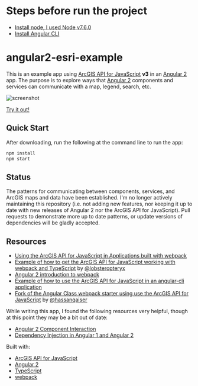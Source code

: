 # Steps before run the project
* [Install node, I used Node v7.6.0](https://nodejs.org/es/)
* [Install Angular CLI](https://cli.angular.io/)

# angular2-esri-example
This is an example app using [ArcGIS API for JavaScript] **v3** in an [Angular 2] app.
The purpose is to explore ways that [Angular 2] components and services can communicate
with a map, legend, search, etc.

![screenshot](https://raw.github.com/tomwayson/angular2-esri-example/master/sreenshot.png)

[Try it out!](http://tomwayson.github.io/angular2-esri-example/)

## Quick Start
After downloading, run the following at the command line to run the app:
```bash
npm install
npm start
```

## Status
The patterns for communicating between components, services, and ArcGIS maps and data have been established. I'm no longer actively maintaining this repository (i.e. not adding new features, nor keeping it up to date with new releases of Angular 2 nor the ArcGIS API for JavaScript). Pull requests to demonstrate more up to date patterns, or update versions of dependencies will be gladly accepted.

## Resources
* [Using the ArcGIS API for JavaScript in Applications built with webpack](http://tomwayson.com/2016/11/27/using-the-arcgis-api-for-javascript-in-applications-built-with-webpack/)
* [Example of how to get the ArcGIS API for JavaScript working with webpack and TypeScript](https://github.com/lobsteropteryx/esri-webpack-typescript) by [@lobsteropteryx](https://github.com/lobsteropteryx/)
* [Angular 2 introduction to webpack](https://angular.io/docs/ts/latest/guide/webpack.html)
* [Example of how to use the ArcGIS API for JavaScript in an angular-cli application](https://github.com/tomwayson/esri-angular-cli-example)
* [Fork of the Angular Class webpack starter using use the ArcGIS API for JavaScript](https://github.com/hassanqaiser/angular2_webpack2_esri) by [@hassanqaiser](https://github.com/hassanqaiser)

While writing this app, I found the following resources very helpful, though at this point they may be a bit out of date:
* [Angular 2 Component Interaction](https://angular.io/docs/ts/latest/cookbook/component-communication.html)
* [Dependency Injection in Angular 1 and Angular 2](http://victorsavkin.com/post/126514197956/dependency-injection-in-angular-1-and-angular-2)

Built with:
* [ArcGIS API for JavaScript]
* [Angular 2]
* [TypeScript]
* [webpack](http://webpack.github.io/)

[ArcGIS API for JavaScript]:https://developers.arcgis.com/javascript/
[Angular 2]:https://angular.io/
[TypeScript]:http://www.typescriptlang.org/
